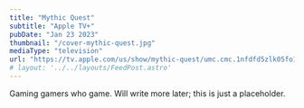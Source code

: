 ```yaml
---
title: "Mythic Quest"
subtitle: "Apple TV+"
pubDate: "Jan 23 2023"
thumbnail: "/cover-mythic-quest.jpg"
mediaType: "television"
url: "https://tv.apple.com/us/show/mythic-quest/umc.cmc.1nfdfd5zlk05fo1bwwetzldy3"
# layout: '../../layouts/FeedPost.astro'
---
```


Gaming gamers who game. Will write more later; this is just a placeholder.